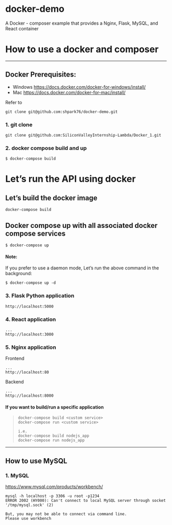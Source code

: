 # docker-demo
A Docker - composer example that provides a Nginx, Flask, MySQL, and React container

# How to use a docker and composer
---
## Docker Prerequisites:
- Windows
https://docs.docker.com/docker-for-windows/install/
- Mac
https://docs.docker.com/docker-for-mac/install/

Refer to
```
git clone git@github.com:shpark76/docker-demo.git
```


### 1. git clone
```
git clone git@github.com:SiliconValleyInternship-Lambda/Docker_1.git
```

### 2. docker compose build and up 
```
$ docker-compose build
```

# Let’s run the API using docker
## Let’s build the docker image
```
docker-compose build
```

## Docker compose up with all associated docker compose services
```
$ docker-compose up
```
#### Note:
If you prefer to use a daemon mode, Let’s run the above command in the background:
```
$ docker-compose up -d
```

### 3. Flask Python application
```
http://localhost:5000
```

### 4. React application
```
...
http://localhost:3000
```  

### 5. Nginx application
Frontend
```
...
http://localhost:80
```  
Backend
```
...
http://localhost:8000
```  

#### If you want to build/run a specific application
> ```
> docker-compose build <custom service>
> docker-compose run <custom service>
> 
> i.e. 
> docker-compose build nodejs_app
> docker-compose run nodejs_app
> ```

---
## How to use MySQL
### 1. MySQL
https://www.mysql.com/products/workbench/
```
mysql -h localhost -p 3306 -u root -p1234
ERROR 2002 (HY000): Can't connect to local MySQL server through socket '/tmp/mysql.sock' (2)

But, you may not be able to connect via command line.
Please use workbench
```